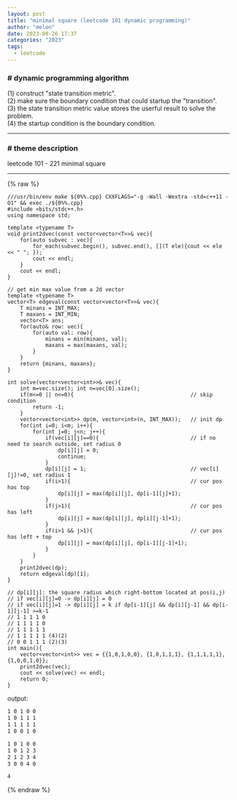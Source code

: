 ```yaml
---
layout: post
title: "minimal square (leetcode 101 dynamic programming)"
author: "melon"
date: 2023-08-26 17:37
categories: "2023"
tags:
  - leetcode
---
```


### # dynamic programming algorithm
(1) construct "state transition metric".  
(2) make sure the boundary condition that could startup the "transition".  
(3) the state transition metric value stores the userful result to solve the problem.  
(4) the startup condition is the boundary condition.

<hr>

### # theme description
leetcode 101 - 221 minimal square 

<hr>

{% raw %}
```text
///usr/bin/env make ${0%%.cpp} CXXFLAGS="-g -Wall -Wextra -std=c++11 -O1" && exec ./${0%%.cpp}
#include <bits/stdc++.h>
using namespace std;

template <typename T>
void print2dvec(const vector<vector<T>>& vec){
    for(auto subvec : vec){
        for_each(subvec.begin(), subvec.end(), [](T ele){cout << ele << " "; });
        cout << endl;
    }
    cout << endl;
}

// get min max value from a 2d vector
template <typename T>
vector<T> edgeval(const vector<vector<T>>& vec){
    T minans = INT_MAX;
    T maxans = INT_MIN;
    vector<T> ans;
    for(auto& row: vec){
        for(auto val: row){
            minans = min(minans, val);
            maxans = max(maxans, val);
        }
    }
    return {minans, maxans};
}

int solve(vector<vector<int>>& vec){
    int m=vec.size(); int n=vec[0].size();
    if(m<=0 || n<=0){                                     // skip condition
        return -1;
    }
    vector<vector<int>> dp(m, vector<int>(n, INT_MAX));   // init dp
    for(int i=0; i<m; i++){
        for(int j=0; j<n; j++){
            if(vec[i][j]==0){                             // if no need to search outside, set radius 0
                dp[i][j] = 0;
                continue;
            }
            dp[i][j] = 1;                                 // vec[i][j]!=0, set radius 1
            if(i>1){                                      // cur pos has top
                dp[i][j] = max(dp[i][j], dp[i-1][j]+1);
            }
            if(j>1){                                      // cur pos has left
                dp[i][j] = max(dp[i][j], dp[i][j-1]+1);
            }
            if(i>1 && j>1){                               // cur pos has left + top
                dp[i][j] = max(dp[i][j], dp[i-1][j-1]+1);
            }
        }
    }
    print2dvec(dp);
    return edgeval(dp)[1];
}

// dp[i][j]: the square radius which right-bottom located at pos(i,j) 
// if vec[i][j]=0 -> dp[i][j] = 0 
// if vec[i][j]=1 -> dp[i][j] = k if dp[i-1][j] && dp[i][j-1] && dp[i-1][j-1] >=k-1
// 1 1 1 1 0
// 1 1 1 1 0
// 1 1 1 1 1
// 1 1 1 1 1 (4)(2)
// 0 0 1 1 1 (2)(3)
int main(){
    vector<vector<int>> vec = {{1,0,1,0,0}, {1,0,1,1,1}, {1,1,1,1,1},{1,0,0,1,0}};
    print2dvec(vec);
    cout << solve(vec) << endl;
    return 0;
}
```
output:
```txt
1 0 1 0 0
1 0 1 1 1
1 1 1 1 1
1 0 0 1 0

1 0 1 0 0
1 0 1 2 3
2 1 2 3 4
3 0 0 4 0

4
```

{% endraw %}
